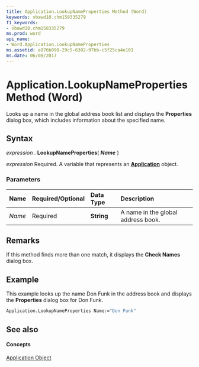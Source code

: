 ```yaml
---
title: Application.LookupNameProperties Method (Word)
keywords: vbawd10.chm158335279
f1_keywords:
- vbawd10.chm158335279
ms.prod: word
api_name:
- Word.Application.LookupNameProperties
ms.assetid: e876b098-29c5-6302-97bb-c5f25ca4e101
ms.date: 06/08/2017
---
```



# Application.LookupNameProperties Method (Word)

Looks up a name in the global address book list and displays the **Properties** dialog box, which includes information about the specified name.


## Syntax

 _expression_ . **LookupNameProperties**( **_Name_** )

 _expression_ Required. A variable that represents an **[Application](application-object-word.md)** object.


### Parameters



|**Name**|**Required/Optional**|**Data Type**|**Description**|
|:-----|:-----|:-----|:-----|
| _Name_|Required| **String**|A name in the global address book.|

## Remarks

If this method finds more than one match, it displays the **Check Names** dialog box.


## Example

This example looks up the name Don Funk in the address book and displays the **Properties** dialog box for Don Funk.


```vb
Application.LookupNameProperties Name:="Don Funk"
```


## See also


#### Concepts


[Application Object](application-object-word.md)

